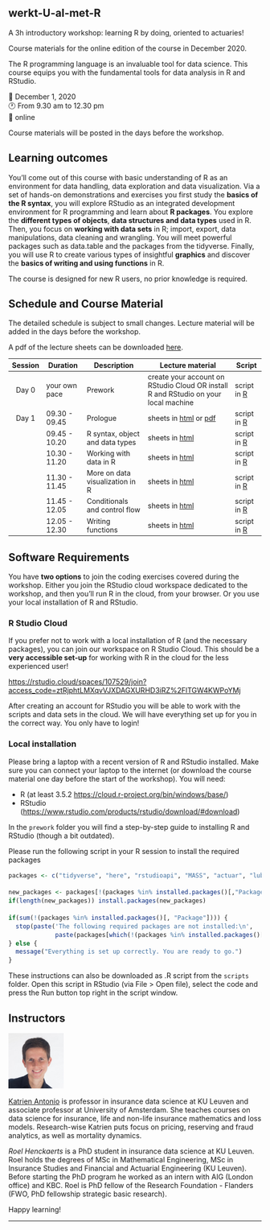
## werkt-U-al-met-R

A 3h introductory workshop: learning R by doing, oriented to actuaries\!

Course materials for the online edition of the course in December 2020.

The R programming language is an invaluable tool for data science. This
course equips you with the fundamental tools for data analysis in R and
RStudio.

📆 December 1, 2020 <br> 🕐 From 9.30 am to 12.30 pm <br> 📌 online

Course materials will be posted in the days before the workshop.

## Learning outcomes

You’ll come out of this course with basic understanding of R as an
environment for data handling, data exploration and data visualization.
Via a set of hands-on demonstrations and exercises you first study the
**basics of the R syntax**, you will explore RStudio as an integrated
development environment for R programming and learn about **R
packages**. You explore the **different types of objects**, **data
structures and data types** used in R. Then, you focus on **working with
data sets** in R; import, export, data manipulations, data cleaning and
wrangling. You will meet powerful packages such as data.table and the
packages from the tidyverse. Finally, you will use R to create various
types of insightful **graphics** and discover the **basics of writing
and using functions** in R.

The course is designed for new R users, no prior knowledge is required.

## Schedule and Course Material

The detailed schedule is subject to small changes. Lecture material will
be added in the days before the workshop.

A pdf of the lecture sheets can be downloaded
[here](https://katrienantonio.github.io/werkt-U-al-met-R/sheets/lecture_sheets_R_workshop.pdf).

| Session | Duration      | Description                     | Lecture material                                                                                                                                                                                         | Script                                                                                                 |
| :-----: | ------------- | ------------------------------- | -------------------------------------------------------------------------------------------------------------------------------------------------------------------------------------------------------- | ------------------------------------------------------------------------------------------------------ |
|  Day 0  | your own pace | Prework                         | create your account on RStudio Cloud OR install R and RStudio on your local machine                                                                                                                      | script in [R](https://katrienantonio.github.io/werkt-U-al-met-R/scripts/installation-instructions.R)   |
|  Day 1  | 09.30 - 09.45 | Prologue                        | sheets in [html](https://katrienantonio.github.io/werkt-U-al-met-R/sheets/R_introduction.html#prologue) or [pdf](https://katrienantonio.github.io/werkt-U-al-met-R/sheets/lecture_sheets_R_workshop.pdf) | script in [R](https://katrienantonio.github.io/werkt-U-al-met-R/scripts/0_prologue.R)                  |
|         | 09.45 - 10.20 | R syntax, object and data types | sheets in [html](https://katrienantonio.github.io/werkt-U-al-met-R/sheets/R_introduction.html#object)                                                                                                    | script in [R](https://katrienantonio.github.io/werkt-U-al-met-R/scripts/1_syntax_data_object_types.R)  |
|         | 10.30 - 11.20 | Working with data in R          | sheets in [html](https://katrienantonio.github.io/werkt-U-al-met-R/sheets/R_introduction.html#data)                                                                                                      | script in [R](https://katrienantonio.github.io/werkt-U-al-met-R/scripts/2_working_with_data.R)         |
|         | 11.30 - 11.45 | More on data visualization in R | sheets in [html](https://katrienantonio.github.io/werkt-U-al-met-R/sheets/R_introduction.html#dataviz)                                                                                                   | script in [R](https://katrienantonio.github.io/werkt-U-al-met-R/scripts/3_more_data_viz.R)             |
|         | 11.45 - 12.05 | Conditionals and control flow   | sheets in [html](https://katrienantonio.github.io/werkt-U-al-met-R/sheets/R_introduction.html#cond)                                                                                                      | script in [R](https://katrienantonio.github.io/werkt-U-al-met-R/scripts/4_conditionals_control_flow.R) |
|         | 12.05 - 12.30 | Writing functions               | sheets in [html](https://katrienantonio.github.io/werkt-U-al-met-R/sheets/R_introduction.html#func)                                                                                                      | script in [R](https://katrienantonio.github.io/werkt-U-al-met-R/scripts/5_functions.R)                 |

## Software Requirements

You have **two options** to join the coding exercises covered during the
workshop. Either you join the RStudio cloud workspace dedicated to the
workshop, and then you’ll run R in the cloud, from your browser. Or you
use your local installation of R and RStudio.

### R Studio Cloud

If you prefer not to work with a local installation of R (and the
necessary packages), you can join our workspace on R Studio Cloud. This
should be a **very accessible set-up** for working with R in the cloud
for the less experienced user\!

<https://rstudio.cloud/spaces/107529/join?access_code=ztRjphtLMXqvVJXDAGXURHD3iRZ%2FlTGW4KWPoYMj>

After creating an account for RStudio you will be able to work with the
scripts and data sets in the cloud. We will have everything set up for
you in the correct way. You only have to login\!

### Local installation

Please bring a laptop with a recent version of R and RStudio installed.
Make sure you can connect your laptop to the internet (or download the
course material one day before the start of the workshop). You will
need:

  - R (at least 3.5.2 <https://cloud.r-project.org/bin/windows/base/>)
  - RStudio
    (<https://www.rstudio.com/products/rstudio/download/#download>)

In the `prework` folder you will find a step-by-step guide to installing
R and RStudio (though a bit outdated).

Please run the following script in your R session to install the
required packages

``` r
packages <- c("tidyverse", "here", "rstudioapi", "MASS", "actuar", "lubridate", "readr", "readxl", "haven")

new_packages <- packages[!(packages %in% installed.packages()[,"Package"])]
if(length(new_packages)) install.packages(new_packages)

if(sum(!(packages %in% installed.packages()[, "Package"]))) {
  stop(paste('The following required packages are not installed:\n', 
             paste(packages[which(!(packages %in% installed.packages()[, "Package"]))], collapse = ', ')));
} else {
  message("Everything is set up correctly. You are ready to go.")
}
```

These instructions can also be downloaded as .R script from the
`scripts` folder. Open this script in RStudio (via File \> Open file),
select the code and press the Run button top right in the script window.

## Instructors

<img src="image/Katrien.jpg" width="110"/>

<p align="justify">

[Katrien Antonio](https://katrienantonio.github.io/) is professor in
insurance data science at KU Leuven and associate professor at
University of Amsterdam. She teaches courses on data science for
insurance, life and non-life insurance mathematics and loss models.
Research-wise Katrien puts focus on pricing, reserving and fraud
analytics, as well as mortality dynamics.

</p>

<p align="justify">

*Roel Henckaerts* is a PhD student in insurance data science at KU
Leuven. Roel holds the degrees of MSc in Mathematical Engineering, MSc
in Insurance Studies and Financial and Actuarial Engineering (KU
Leuven). Before starting the PhD program he worked as an intern with AIG
(London office) and KBC. Roel is PhD fellow of the Research Foundation -
Flanders (FWO, PhD fellowship strategic basic research).

</p>

Happy learning\!

-----
